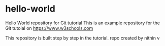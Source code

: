 # hello-world
Hello World repository for Git tutorial
This is an example repository for the Git tutoial on https://www.w3schools.com

This repository is built step by step in the tutorial.
repo created by nithin v 
